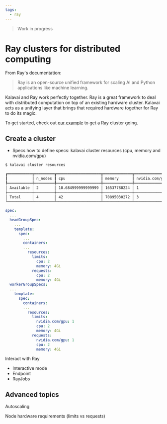 ```yaml
---
tags:
  - ray
---
```


> Work in progress

# Ray clusters for distributed computing

From Ray's documentation:

> Ray is an open-source unified framework for scaling AI and Python applications like machine learning.

Kalavai and Ray work perfectly together. Ray is a great framework to deal with distributed computation on top of an existing hardware cluster. Kalavai acts as a unifying layer that brings that required hardware together for Ray to do its magic.

To get started, check out [our example](/examples/ray_cluster.md) to get a Ray cluster going. 

## Create a cluster

- Specs how to define specs: kalavai cluster resources (cpu, memory and nvidia.com/gpu)


```bash
$ kalavai cluster resources

┏━━━━━━━━━━━┳━━━━━━━━━┳━━━━━━━━━━━━━━━━━━━━┳━━━━━━━━━━━━━┳━━━━━━━━━━━━━━━━┓ 
┃           ┃ n_nodes ┃ cpu                ┃ memory      ┃ nvidia.com/gpu ┃ 
┡━━━━━━━━━━━╇━━━━━━━━━╇━━━━━━━━━━━━━━━━━━━━╇━━━━━━━━━━━━━╇━━━━━━━━━━━━━━━━┩ 
│ Available │ 2       │ 10.684999999999999 │ 16537780224 │ 1              │ 
├───────────┼─────────┼────────────────────┼─────────────┼────────────────┤ 
│ Total     │ 4       │ 42                 │ 70895030272 │ 3              │ 
└───────────┴─────────┴────────────────────┴─────────────┴────────────────┘ 
```

```yaml
spec:
  ...
  headGroupSpec:
    ...
    template:
      spec:
        ...
        containers:
        ...
          resources:
            limits:
              cpu: 2
              memory: 4Gi
            requests:
              cpu: 2
              memory: 4Gi
  workerGroupSpecs:
  ...
    template:
      spec:
        containers:
        ...
          resources:
            limits:
              nvidia.com/gpu: 1
              cpu: 2
              memory: 4Gi
            requests:
              nvidia.com/gpu: 1
              cpu: 2
              memory: 4Gi
```


Interact with Ray
- Interactive mode
- Endpoint
- RayJobs


## Advanced topics

Autoscaling

Node hardware requirements (limits vs requests)

